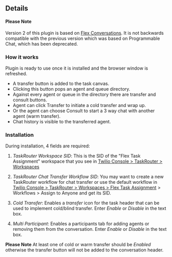 ## Details

#### Please Note
Version 2 of this plugin is based on [Flex Conversations](https://console.stage.twilio.com/us1/develop/taskrouter/workspaces). It is not backwards compatible with the previous version which was based on Programmable Chat, which has been deprecated.

### How it works
Plugin is ready to use once it is installed and the browser window is refreshed.
- A transfer button is added to the task canvas.
- Clicking this button pops an agent and queue directory.
- Against every agent or queue in the directory there are transfer and consult buttons.
- Agent can click Transfer to initiate a cold transfer and wrap up.
- Or the agent can choose Consult to start a 3 way chat with another agent (warm transfer).
- Chat history is visible to the transferred agent.

### Installation
During installation, 4 fields are required:

 1. *TaskRouter Workspace SID*: This is the SID of the "Flex Task Assignment" workspace that you see in [Twilio Console > TaskRouter > Workspaces](https://console.twilio.com/us1/develop/taskrouter/workspaces)

 2. *TaskRouter Chat Transfer Workflow SID*: You may want to create a new TaskRouter workflow for chat transfer or use the default workflow in [Twilio Console > TaskRouter > Workspaces > Flex Task Assignment](https://console.twilio.com/us1/develop/taskrouter/workspaces) > Workflows > Assign to Anyone and get its SID.

 3. *Cold Transfer*: Enables a *transfer* icon for the task header that can be used to implement cold/blind transfer. Enter *Enable* or *Disable* in the text box.

 4. *Multi Participant*: Enables a participants tab for adding agents or removing them from the conversation. Enter *Enable* or *Disable* in the text box.

 **Please Note**
At least one of cold or warm transfer should be *Enabled* otherwise the transfer button will not be added to the conversation header.